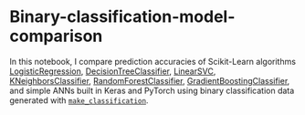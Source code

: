 # Binary-classification-model-comparison
In this notebook, I compare prediction accuracies of Scikit-Learn algorithms
[LogisticRegression](https://scikit-learn.org/stable/modules/generated/sklearn.linear_model.LogisticRegression.html),
[DecisionTreeClassifier](https://scikit-learn.org/stable/modules/generated/sklearn.tree.DecisionTreeClassifier.html),
[LinearSVC](https://scikit-learn.org/stable/modules/generated/sklearn.svm.LinearSVC.html),
[KNeighborsClassifier](https://scikit-learn.org/stable/modules/generated/sklearn.neighbors.KNeighborsClassifier.html),
[RandomForestClassifier](https://scikit-learn.org/stable/modules/generated/sklearn.ensemble.RandomForestClassifier.html),
[GradientBoostingClassifier](https://scikit-learn.org/stable/modules/generated/sklearn.ensemble.GradientBoostingClassifier.html),
and simple ANNs built in Keras and PyTorch using binary classification data generated with
[```make_classification```](https://scikit-learn.org/stable/modules/generated/sklearn.datasets.make_classification.html).
